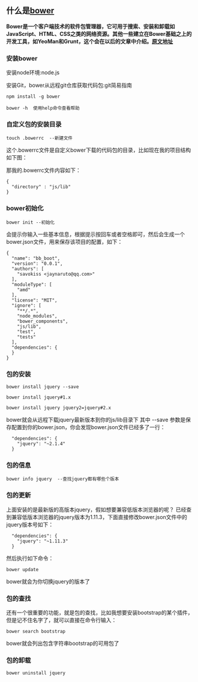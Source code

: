 ## 什么是[bower]  

**Bower是一个客户端技术的软件包管理器，它可用于搜索、安装和卸载如JavaScript、HTML、CSS之类的网络资源。其他一些建立在Bower基础之上的开发工具，如YeoMan和Grunt，这个会在以后的文章中介绍。[原文地址]**  

### 安装bower 
 
 
安装node环境:node.js

安装Git，bower从远程git仓库获取代码包:git简易指南

```
npm install -g bower

bower -h  使用help命令查看帮助
```

### 自定义包的安装目录

```
touch .bowerrc  --新建文件
```

这个.bowerrc文件是自定义bower下载的代码包的目录，比如现在我的项目结构如下图：

那我的.bowerrc文件内容如下：

```
{
  "directory" : "js/lib"
}
```

### bower初始化

```
bower init --初始化
```

会提示你输入一些基本信息，根据提示按回车或者空格即可，然后会生成一个bower.json文件，用来保存该项目的配置，如下：

```
{
  "name": "bb_boot",
  "version": "0.0.1",
  "authors": [
    "savokiss <jaynaruto@qq.com>"
  ],
  "moduleType": [
    "amd"
  ],
  "license": "MIT",
  "ignore": [
    "**/.*",
    "node_modules",
    "bower_components",
    "js/lib",
    "test",
    "tests"
  ],
  "dependencies": {
  }
}
```

### 包的安装

```
bower install jquery --save

bower install jquery#1.x

bower install jquery jquery2=jquery#2.x
```

bower就会从远程下载jquery最新版本到你的js/lib目录下
其中 --save 参数是保存配置到你的bower.json，你会发现bower.json文件已经多了一行：

```
  "dependencies": {
    "jquery": "~2.1.4"
  }
```

### 包的信息

```
bower info jquery  --查找jquery都有哪些个版本
```

### 包的更新

上面安装的是最新版的高版本jquery，假如想要兼容低版本浏览器的呢？
已经查到兼容低版本浏览器的jquery版本为1.11.3，下面直接修改bower.json文件中的jquery版本号如下：
```
  "dependencies": {
    "jquery": "~1.11.3"
  }
```

然后执行如下命令：

```
bower update
```

bower就会为你切换jquery的版本了

### 包的查找

还有一个很重要的功能，就是包的查找，比如我想要安装bootstrap的某个插件，但是记不住名字了，就可以直接在命令行输入：

```
bower search bootstrap
```
bower就会列出包含字符串bootstrap的可用包了

### 包的卸载

```
bower uninstall jquery
```

[原文地址]:https://segmentfault.com/a/1190000002971135
[bower]:https://bower.io
